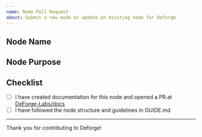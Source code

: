 ```yaml
---
name: Node Pull Request
about: Submit a new node or update an existing node for Deforge
---
```


## Node Name
<!-- Enter the name of your node -->


## Node Purpose
<!-- Briefly describe what your node does and its intended use case -->


## Checklist
- [ ] I have created documentation for this node and opened a PR at [DeForge-Labs/docs](https://github.com/DeForge-Labs/docs)
- [ ] I have followed the node structure and guidelines in GUIDE.md

---

Thank you for contributing to Deforge!
